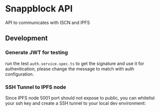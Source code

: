 # Snappblock API

API to communicates with ISCN and IPFS

## Development

### Generate JWT for testing

run the test `auth.service.spec.ts` to get the signature and use it for authentication, please change the message to match with auth configuration.

### SSH Tunnel to IPFS node

Since IPFS node 5001 port should not expose to public, you can whitelist your ssh key and create a SSH tunnel to your local dev environment:

```shell



```